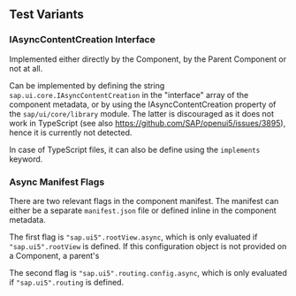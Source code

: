 ## Test Variants

### IAsyncContentCreation Interface

Implemented either directly by the Component, by the Parent Component or not at all.

Can be implemented by defining the string `sap.ui.core.IAsyncContentCreation` in the "interface" array of the component metadata,
or by using the IAsyncContentCreation property of the `sap/ui/core/library` module. The latter is discouraged as it does not work
in TypeScript (see also https://github.com/SAP/openui5/issues/3895), hence it is currently not detected.

In case of TypeScript files, it can also be define using the `implements` keyword.

### Async Manifest Flags

There are two relevant flags in the component manifest. The manifest can either be a separate `manifest.json` file or defined inline in the component metadata.

The first flag is `"sap.ui5".rootView.async`, which is only evaluated if `"sap.ui5".rootView` is defined. If this configuration object is not provided on a Component, a parent's 

The second flag is `"sap.ui5".routing.config.async`, which is only evaluated if `"sap.ui5".routing` is defined.

